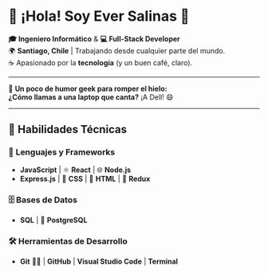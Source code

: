 # 👋 ¡Hola! Soy **Ever Salinas** 🚀

**🎓 Ingeniero Informático** & **💻 Full-Stack Developer**  
🌍 **Santiago, Chile** | Trabajando desde cualquier parte del mundo.  
☕ Apasionado por la **tecnología** (y un buen café, claro).

---

🎤 **Un poco de humor geek para romper el hielo:**  
**¿Cómo llamas a una laptop que canta?** ¡A Dell! 😄

---

## 🚀 **Habilidades Técnicas**

### 🌟 **Lenguajes y Frameworks**
- **JavaScript** | ⚛️ **React** | 🌐 **Node.js**  
- **Express.js** | 🎨 **CSS** | 📝 **HTML** | 🔄 **Redux**

### 🗄️ **Bases de Datos**
- **SQL** | 🐘 **PostgreSQL**

### 🛠️ **Herramientas de Desarrollo**
- **Git** 🦸‍♂️ | **GitHub** | **Visual Studio Code** | **Terminal**



  











